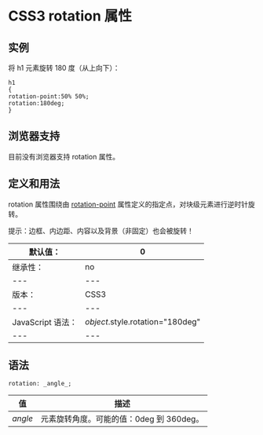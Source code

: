 # CSS3 rotation 属性



## 实例

将 h1 元素旋转 180 度（从上向下）：

```
h1
{
rotation-point:50% 50%;
rotation:180deg;
}

```

## 浏览器支持

目前没有浏览器支持 rotation 属性。

## 定义和用法

rotation 属性围绕由 [rotation-point](/cssref/pr_rotation-point.asp "CSS3 rotation-point 属性") 属性定义的指定点，对块级元素进行逆时针旋转。

提示：边框、内边距、内容以及背景（非固定）也会被旋转！

| 默认值： | 0 |
| --- | --- |
| 继承性： | no |
| --- | --- |
| 版本： | CSS3 |
| --- | --- |
| JavaScript 语法： | _object_.style.rotation="180deg" |
| --- | --- |

## 语法

```
rotation: _angle_;
```

| 值 | 描述 |
| --- | --- |
| _angle_ | 元素旋转角度。可能的值：0deg 到 360deg。 |



